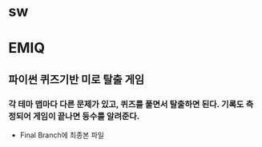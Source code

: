 # sw

# EMIQ

## 파이썬 퀴즈기반 미로 탈출 게임

### 각 테마 맵마다 다른 문제가 있고, 퀴즈를 풀면서 탈출하면 된다. 기록도 측정되어 게임이 끝나면 등수를 알려준다.

- Final Branch에 최종본 파일
